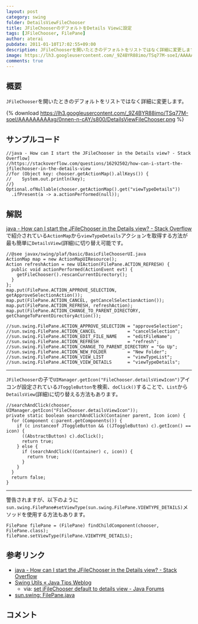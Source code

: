 ```yaml
---
layout: post
category: swing
folder: DetailsViewFileChooser
title: JFileChooserのデフォルトをDetails Viewに設定
tags: [JFileChooser, FilePane]
author: aterai
pubdate: 2011-01-10T17:02:55+09:00
description: JFileChooserを開いたときのデフォルトをリストではなく詳細に変更します。
image: https://lh3.googleusercontent.com/_9Z4BYR88imo/TSq77M-soeI/AAAAAAAAAxg/0nnen-n-cAY/s800/DetailsViewFileChooser.png
comments: true
---
```

## 概要
`JFileChooser`を開いたときのデフォルトをリストではなく詳細に変更します。

{% download https://lh3.googleusercontent.com/_9Z4BYR88imo/TSq77M-soeI/AAAAAAAAAxg/0nnen-n-cAY/s800/DetailsViewFileChooser.png %}

## サンプルコード
<pre class="prettyprint"><code>//java - How can I start the JFileChooser in the Details view? - Stack Overflow]
//https://stackoverflow.com/questions/16292502/how-can-i-start-the-jfilechooser-in-the-details-view
//for (Object key: chooser.getActionMap().allKeys()) {
//    System.out.println(key);
//}
Optional.ofNullable(chooser.getActionMap().get("viewTypeDetails"))
  .ifPresent(a -&gt; a.actionPerformed(null));
</code></pre>

## 解説
[java - How can I start the JFileChooser in the Details view? - Stack Overflow](https://stackoverflow.com/questions/16292502/how-can-i-start-the-jfilechooser-in-the-details-view)で紹介されている`ActionMap`から`viewTypeDetails`アクションを取得する方法が最も簡単に`DetailsView`(詳細)に切り替え可能です。

<pre class="prettyprint"><code>//@see javax/swing/plaf/basic/BasicFileChooserUI.java
ActionMap map = new ActionMapUIResource();
Action refreshAction = new UIAction(FilePane.ACTION_REFRESH) {
  public void actionPerformed(ActionEvent evt) {
    getFileChooser().rescanCurrentDirectory();
  }
};
map.put(FilePane.ACTION_APPROVE_SELECTION, getApproveSelectionAction());
map.put(FilePane.ACTION_CANCEL, getCancelSelectionAction());
map.put(FilePane.ACTION_REFRESH, refreshAction);
map.put(FilePane.ACTION_CHANGE_TO_PARENT_DIRECTORY, getChangeToParentDirectoryAction());

//sun.swing.FilePane.ACTION_APPROVE_SELECTION = "approveSelection";
//sun.swing.FilePane.ACTION_CANCEL            = "cancelSelection";
//sun.swing.FilePane.ACTION_EDIT_FILE_NAME    = "editFileName";
//sun.swing.FilePane.ACTION_REFRESH           = "refresh";
//sun.swing.FilePane.ACTION_CHANGE_TO_PARENT_DIRECTORY = "Go Up";
//sun.swing.FilePane.ACTION_NEW_FOLDER        = "New Folder";
//sun.swing.FilePane.ACTION_VIEW_LIST         = "viewTypeList";
//sun.swing.FilePane.ACTION_VIEW_DETAILS      = "viewTypeDetails";
</code></pre>

- - - -
`JFileChooser`の子で`UIManager.getIcon("FileChooser.detailsViewIcon")`アイコンが設定されている`JToggleButton`を検索、`doClick()`することで、`List`から`DetailsView`(詳細)に切り替える方法もあります。

<pre class="prettyprint"><code>//searchAndClick(chooser, UIManager.getIcon("FileChooser.detailsViewIcon"));
private static boolean searchAndClick(Container parent, Icon icon) {
  for (Component c:parent.getComponents()) {
    if (c instanceof JToggleButton &amp;&amp; ((JToggleButton) c).getIcon() == icon) {
      ((AbstractButton) c).doClick();
      return true;
    } else {
      if (searchAndClick((Container) c, icon)) {
        return true;
      }
    }
  }
  return false;
}
</code></pre>

- - - -
警告されますが、以下のように`sun.swing.FilePane#setViewType(sun.swing.FilePane.VIEWTYPE_DETAILS)`メソッドを使用する方法もあります。

<pre class="prettyprint"><code>FilePane filePane = (FilePane) findChildComponent(chooser, FilePane.class);
filePane.setViewType(FilePane.VIEWTYPE_DETAILS);
</code></pre>

## 参考リンク
- [java - How can I start the JFileChooser in the Details view? - Stack Overflow](https://stackoverflow.com/questions/16292502/how-can-i-start-the-jfilechooser-in-the-details-view)
- [Swing Utils « Java Tips Weblog](https://tips4java.wordpress.com/2008/11/13/swing-utils/)
    - via: [set jFileChooser default to details view - Java Forums](http://www.java-forums.org/awt-swing/13733-set-jfilechooser-default-details-view.html)
- [sun.swing: FilePane.java](http://www.docjar.com/html/api/sun/swing/FilePane.java.html)

<!-- dummy comment line for breaking list -->

## コメント
